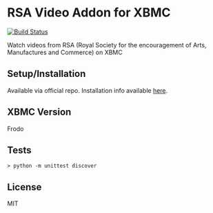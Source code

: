 RSA Video Addon for XBMC
=======================

[![Build Status](https://travis-ci.org/lextoumbourou/plugin.video.rsa.png?branch=master)](https://travis-ci.org/lextoumbourou/plugin.video.rsa)

Watch videos from RSA (Royal Society for the encouragement of Arts, Manufactures and Commerce) on XBMC

## Setup/Installation

Available via official repo. Installation info available [here](http://wiki.xbmc.org/index.php?title=Add-ons).

## XBMC Version

Frodo

## Tests

```
> python -m unittest discover
```

## License

MIT
